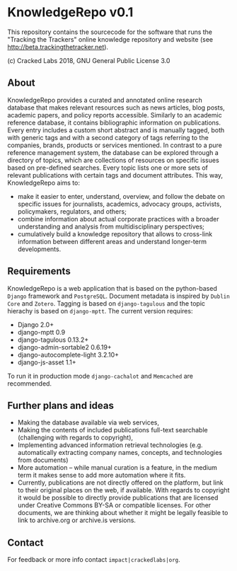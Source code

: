 # KnowledgeRepo v0.1
This repository contains the sourcecode for the software that runs the "Tracking the Trackers" online knowledge repository and website (see http://beta.trackingthetracker.net).

(c) Cracked Labs 2018, GNU General Public License 3.0

## About

KnowledgeRepo provides a curated and annotated online research database that makes relevant resources such as news articles, blog posts, academic papers, and policy reports accessible. Similarly to an academic reference database, it contains bibliographic information on publications. Every entry includes a custom short abstract and is manually tagged, both with generic tags and with a second category of tags referring to the companies, brands, products or services mentioned. In contrast to a pure reference management system, the database can be explored through a directory of topics, which are collections of resources on specific issues based on pre-defined searches. Every topic lists one or more sets of relevant publications with certain tags and document attributes. This way, KnowledgeRepo aims to:

* make it easier to enter, understand, overview, and follow the debate on specific issues for journalists, academics, advocacy groups, activists, policymakers, regulators, and others;
* combine information about actual corporate practices with a broader understanding and analysis from multidisciplinary perspectives;
* cumulatively build a knowledge repository that allows to cross-link information between different areas and understand longer-term developments.

## Requirements

KnowledgeRepo is a web application that is based on the python-based `Django` framework and `PostgreSQL`. Document metadata is inspired by `Dublin Core` and `Zotero`. Tagging is based on `django-tagulous` and the topic hierachy is based on `django-mptt`. The current version requires:

* Django 2.0+
* django-mptt 0.9
* django-tagulous 0.13.2+
* django-admin-sortable2 0.6.19+
* django-autocomplete-light 3.2.10+
* django-js-asset 1.1+

To run it in production mode `django-cachalot` and `Memcached` are recommended.

## Further plans and ideas

* Making the database available via web services,
* Making the contents of included publications full-text searchable (challenging with regards to copyright),
* Implementing advanced information retrieval technologies (e.g. automatically extracting company names, concepts, and technologies from documents)
* More automation – while manual curation is a feature, in the medium term it makes sense to add more automation where it fits.
* Currently, publications are not directly offered on the platform, but link to their original places on the web, if available. With regards to copyright it would be possible to directly provide publications that are licensed under Creative Commons BY-SA or compatible licenses. For other documents, we are thinking about whether it might be legally feasible to link to archive.org or archive.is versions.

## Contact

For feedback or more info contact `impact|crackedlabs|org`.